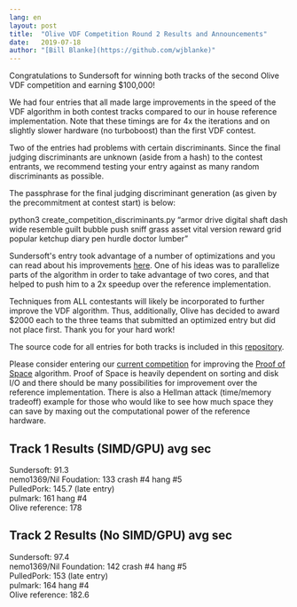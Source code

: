 ```yaml
---
lang: en
layout: post
title:  "Olive VDF Competition Round 2 Results and Announcements"
date:   2019-07-18
author: "[Bill Blanke](https://github.com/wjblanke)"
---
```


Congratulations to Sundersoft for winning both tracks of the second Olive VDF competition and earning $100,000!  

We had four entries that all made large improvements in the speed of the VDF algorithm in both contest tracks compared to our in house reference implementation. Note that these timings are for 4x the iterations and on slightly slower hardware (no turboboost) than the first VDF contest.

Two of the entries had problems with certain discriminants. Since the final judging discriminants are unknown (aside from a hash) to the contest entrants, we recommend testing your entry against as many random discriminants as possible.  

The passphrase for the final judging discriminant generation (as given by the precommitment at contest start) is below:  

python3 create_competition_discriminants.py “armor drive digital shaft dash wide resemble guilt bubble push sniff grass asset vital version reward grid popular ketchup diary pen hurdle doctor lumber”  

Sundersoft's entry took advantage of a number of optimizations and you can read about his improvements [here](https://github.com/Olive-Network/vdfcontest2results/blob/master/sundersoft/entry/README.md). One of his ideas was to parallelize parts of the algorithm in order to take advantage of two cores, and that helped to push him to a 2x speedup over the reference implementation.  

Techniques from ALL contestants will likely be incorporated to further improve the VDF algorithm. Thus, additionally, Olive has decided to award $2000 each to the three teams that submitted an optimized entry but did not place first. Thank you for your hard work!

The source code for all entries for both tracks is included in this [repository](https://github.com/Olive-Network/vdfcontest2results).  

Please consider entering our [current competition](https://www.Olive.net/2019/07/07/Olive-network-announces-pos-competition.en.html) for improving the [Proof of Space](https://github.com/Olive-Network/proofofspace) algorithm. Proof of Space is heavily dependent on sorting and disk I/O and there should be many possibilities for improvement over the reference implementation. There is also a Hellman attack (time/memory tradeoff) example for those who would like to see how much space they can save by maxing out the computational power of the reference hardware.  

## Track 1 Results (SIMD/GPU) avg sec  

Sundersoft: 91.3    
nemo1369/Nil Foudation: 133 crash #4 hang #5    
PulledPork: 145.7 (late entry)    
pulmark: 161 hang #4    
Olive reference: 178    

## Track 2 Results (No SIMD/GPU) avg sec  

Sundersoft: 97.4    
nemo1369/Nil Foundation: 142 crash #4 hang #5    
PulledPork: 153 (late entry)    
pulmark: 164 hang #4    
Olive reference: 182.6    
